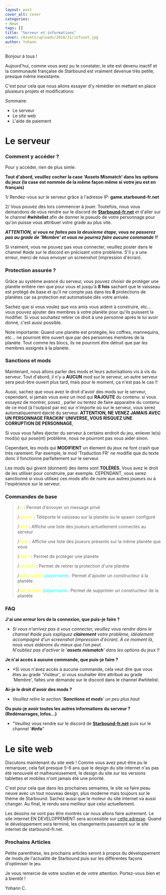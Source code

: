 ```yaml
---
layout: post
cover_alt: cover
categories:
- News
tags: []
title: "Serveur et informations"
cover: /Assets/uploads/2018/11/infoset.jpg
author: Yohann
---
```


Bonjour à tous !

Aujourd'hui, comme vous avez pu le constater, le site est devenu inactif et la communauté française de Starbound
est vraiment devenue très petite, presque même inexistante.

C'est pour cela que nous allons essayer d'y rémédier en mettant en place plusieurs projets et modifications:

Sommaire:
- Le serveur</li>
- Le site web</li>
- L'aide de paiement</li>

# Le serveur
### Comment y accéder ?

Pour y accéder, rien de plus simle:

**Tout d'abord, veuillez cocher la case 'Assets Mismatch' dans les options du jeux (la case est nommée de la même façon même si votre jeu est en français)**

1/ Rendez-vous sur le serveur grâce à l'adresse IP:  **game.starbound-fr.net**

2/ Vous pouvez dès lors commencer à jouer. Toutefois, nous vous demandons de vous rendre sur le discord de [**Starbound-fr.net**](https://discord.gg/fkfJNBd) et d'aller sur le channel **#whitelist** afin de donner le pseudo de votre personnage pour qu'on puisse vous attribuer votre grade au plus vite.


**<span style="text-decoration:underlined"><em>ATTENTION, si vous ne faites pas la deuxieme étape, vous ne passerez pas au grade de 'Membre' et vous ne pourrez faire aucune commande !!</em></span>**

Si vraiment, vous ne pouvez pas vous connecter, veuillez poster dans le channel *#aide* sur le discord en précisant votre problème. S'il y a une erreur, merci de nous envoyer un screenshot (impression d'écran).

### Protection assurée ?

Grâce au système avancé du serveur, vous pouvez choisir de protéger une planète entière rien que pour vous et jusqu'à **8 fois** sachant que le
vaisseau est protégé de base et qu'il ne compte pas dans les **8** protections de planètes car sa protection est automatisée dès votre arrivée.

Sachez que si vous voulez que vos amis vous aident à construire, etc... vous pouvez ajouter des membres à votre planète pour qu'ils puissent
la modifier. Si vous souhaitez retirer ce droit à une personne après le lui avoir donné, c'est aussi possible.

Note importante: Quand une planète est protégée, les coffres, mannequins, etc... ne pourront être ouvert que par des personnes membres de la planète.
Tout comme les blocs, ils ne pourront être détruit que par les membres assignés à la planète.



### Sanctions et mods

Maintenant, nous allons parler des mods et leurs autorisations vis à vis du serveur. Tout d'abord, il n'y a **AUCUN** mod sur le serveur, un autre serveur sera
peut-être ouvert plus tard, mais pour le moment, ça n'est pas le cas !!

Aussi, sachez que vous avez le droit d'avoir des mods sur le serveur, cependant, si jamais vous avez
un mod qui **RAJOUTE** du contenu: si vous essayez de montrer, posez , parler ou tentez de faire apparaitre du contenu de ce mod (à l'outpost par ex) sur n'importe où sur le serveur, vous serez automatiquement éjecté du serveur. **ATTENTION, NE VENEZ JAMAIS AVEC UN PERSONNAGE FRACKIN' UNIVERSE, VOUS RISQUEZ UNE CORRUPTION DE PERSONNAGE**,

Si vous vous faîtes éjecter du serveur à certains endroit du jeu, enlever le(s) mod(s) qui pose(nt) problème, nous ne pourront pas vous aider sinon.

Cependant, les mods qui **MODIFIENT** un élement du jeux ne font crash que très rarement. Par exemple, le mod 'Traduction FR' ne modifie que du texte donc il fonctionne parfaitement sur le serveur.

Les mods qui givent (donnent) des items sont **TOLÉRÉS**. Vous avez le droit de les utiliser pour construire, par exemple. CEPENDANT, vous serez sanctionné si vous utilisez ces mods afin de nuire aux autres joueurs ou à l'expérience sur le serveur.

### Commandes de base
><p>/<span style="color:yellow">w</span> : Permet d'envoyer un message privé</p>
><p>/<span style="color:yellow">spawn</span> : Téléporte le vaisseau sur la planète ou le spawn configuré</p>
><p>/<span style="color:yellow">who</span>  : Affiche une liste des joueurs actuellement connectés au serveur</p>
><p>/<span style="color:yellow">here</span>  : Affiche une liste des joueurs présents sur la même planète que vous</p>
><p>/<span style="color:yellow">claim</span>  : Permet de protéger une planète</p>
><p>/<span style="color:yellow">unclaim</span>  : Permet de retirer la protection d'une planète</p>
><p>/<span style="color:yellow">add_builder</span> <span style="color:#00FFFF">playername</span> : Permet d'ajouter un constructeur à la planète</p>
><p>/<span style="color:yellow">del_builder</span> <span style="color:#00FFFF">playername</span> : Permet de supprimer un constructeur de la planète</p>

### FAQ

**J'ai une erreur lors de la connexion, que puis-je faire ?**<br/>
- *Si vous n'arrivez pas à vous connecter, veuillez vous rendre dans le channel #aide puis expliquez **clairement** votre problème, idéalement accompagné d'un screenshot (impression d'écran). À ce moment là, nous vous aiderons du mieux que l'on peut.<br/>
N'oubliez pas d'activer le '**assets mismatch**' dans les options du jeux !!*

**Je n'ai accès à aucune commande, que puis-je faire ?**
- *Si vous n'avez accès à aucune commande, cela veut dire que vous êtes au grade 'Visiteur', si vous souhaiter être attribué au grade 'Membre', faîtes une demande sur le discord dans le channel #whitelist.

**Ai-je le droit d'avoir des mods ?**
- *Veuillez relire la section '**Sanctions et mods**' un peu plus haut*

**Ou puis-je avoir toutes les autres informations du serveur ? (Redémarrages, Infos...)**
- "Veuillez vous rendre sur le discord de [**Starbound-fr.net**](https://discord.gg/mREMHzg) puis sur le channel '**#info**"


# Le site web
Discutons maintenant du site web ! Comme vous avez peut-être pu le remarquer, cela fait presque 5-6 ans que le design
du site internet n'as pas été renouvelé et malheureusement, le design du site sur les versions tablettes et mobiles n'ont jamais été une priorité.

C'est pour cela que dans les prochaines semaines, le site va faire peau neuve avec un tout nouveau design, plus moderne mais toujours sur le thème de Starbound. Sachez aussi que le moteur du site internet va aussi changer. Au final, le rendu sera meilleur que celui actuellement.

Les dessins ne vont pas être montrés car nous allons faire autrement. Le site internet EN DEVELOPPEMENT sera accessible sur [cette adresse](game.starbound-fr.net). Quand le développement
sera terminé, les changements passeront sur le site internet de starbound-fr.net.

### Prochains Articles

Petite parenthèse, les prochains articles seront à propos du développement de mods,de l'actualité de Starbound puis sur les différentes façons d'optimiser le jeu.


Je vous remercie de votre soutien et de votre attention.
Portez-vous bien et à bientôt !

Yohann C.

